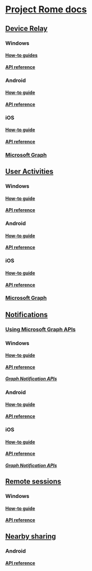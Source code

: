 # [Project Rome docs](index.md)

## [Device Relay](commanding/index.md)
### Windows
#### [How-to guides](https://docs.microsoft.com/windows/uwp/launch-resume/connected-apps-and-devices)
#### [API reference](https://docs.microsoft.com/uwp/api/Windows.System.RemoteSystems)
### Android
#### [How-to guide](commanding/android/how-to-guides/command-remote-devices-and-apps-android.md)
#### [API reference](commanding/android/api-reference/index.md)
### iOS
#### [How-to guide](commanding/ios/how-to-guides/command-remote-devices-and-apps-ios.md)
#### [API reference](commanding/ios/api-reference/index.md)
### [Microsoft Graph](commanding/msgraph/index.md)

## [User Activities](user-activities/index.md)
### Windows
#### [How-to guide](https://docs.microsoft.com/windows/uwp/launch-resume/useractivities)
#### [API reference](https://docs.microsoft.com/uwp/api/windows.applicationmodel.useractivities)
### Android
#### [How-to guide](user-activities/android/how-to-guides/user-activities-android.md)
#### [API reference](user-activities/android/api-reference/index.md)
### iOS
#### [How-to guide](user-activities/ios/how-to-guides/user-activities-ios.md)
#### [API reference](user-activities/ios/api-reference/index.md)
### [Microsoft Graph](user-activities/msgraph/index.md)

## [Notifications](msgraph-notifications/index.md)
### [Using Microsoft Graph APIs](msgraph-notifications/sending-notifications.md)
### Windows
#### [How-to guide](msgraph-notifications/receiving-notifications/windows/index.md)
#### [API reference](msgraph-notifications/receiving-notifications/windows/api-reference/index.md)
##### [Graph Notification APIs](msgraph-notifications/receiving-notifications/windows/api-reference/usernotifications/index.md)
### Android
#### [How-to guide](msgraph-notifications/receiving-notifications/android/index.md)
#### [API reference](msgraph-notifications/receiving-notifications/android/api-reference/index.md)
### iOS
#### [How-to guide](msgraph-notifications/receiving-notifications/ios/index.md)
#### [API reference](msgraph-notifications/receiving-notifications/ios/api-reference/index.md)
##### [Graph Notification APIs](msgraph-notifications/receiving-notifications/ios/api-reference/usernotifications/index.md)

## [Remote sessions](remote-sessions/index.md)
### Windows
#### [How-to guide](https://docs.microsoft.com/windows/uwp/launch-resume/remote-sessions)
#### [API reference](https://docs.microsoft.com/uwp/api/windows.system.remotesystems.remotesystemsession)

## [Nearby sharing](nearby-sharing/index.md)
### Android
#### [API reference](nearby-sharing/android/api-reference/index.md)